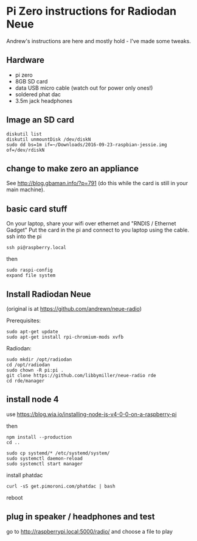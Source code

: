 # Pi Zero instructions for Radiodan Neue

Andrew's instructions are here and mostly hold - I've made some tweaks.

## Hardware

* pi zero
* 8GB SD card 
* data USB micro cable (watch out for power only ones!)
* soldered phat dac
* 3.5m jack headphones

## Image an SD card

    diskutil list
    diskutil unmountDisk /dev/diskN
    sudo dd bs=1m if=~/Downloads/2016-09-23-raspbian-jessie.img of=/dev/rdiskN

## change to make zero an appliance 

See http://blog.gbaman.info/?p=791 (do this while the card is still in your main machine).

## basic card stuff

On your laptop, share your wifi over ethernet and "RNDIS / Ethernet Gadget"
Put the card in the pi and connect to you laptop using the cable. 
ssh into the pi
    
    ssh pi@raspberry.local

then

    sudo raspi-config
    expand file system

## Install Radiodan Neue 

(original is at https://github.com/andrewn/neue-radio)

Prerequisites:

    sudo apt-get update
    sudo apt-get install rpi-chromium-mods xvfb

Radiodan:

    sudo mkdir /opt/radiodan
    cd /opt/radiodan
    sudo chown -R pi:pi .
    git clone https://github.com/libbymiller/neue-radio rde
    cd rde/manager

## install node 4  

use https://blog.wia.io/installing-node-js-v4-0-0-on-a-raspberry-pi

then

    npm install --production
    cd ..

    sudo cp systemd/* /etc/systemd/system/
    sudo systemctl daemon-reload
    sudo systemctl start manager

install phatdac

    curl -sS get.pimoroni.com/phatdac | bash

reboot

## plug in speaker / headphones and test

go to http://raspberrypi.local:5000/radio/ and choose a file to play


